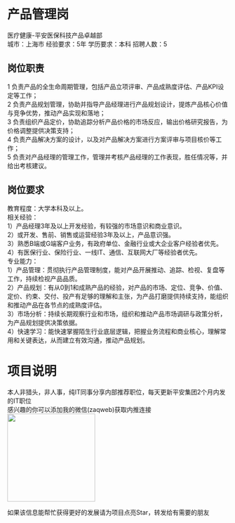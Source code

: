 # 产品管理岗
医疗健康-平安医保科技产品卓越部  
城市：上海市 经验要求：5年 学历要求：本科  招聘人数：5

## 岗位职责
1	负责产品的全生命周期管理，包括产品立项评审、产品成熟度评估、产品KPI设定等工作；   
2	负责产品规划管理，协助并指导产品经理进行产品规划设计，提炼产品核心价值与竞争优势，推动产品实现和落地；   
3	负责组织产品定价，协助追踪分析产品价格的市场反应，输出价格研究报告，为价格调整提供决策支持；   
4      负责产品解决方案的设计，以及对产品解决方案进行方案评审与项目核价等工作；   
5      负责对产品经理的管理工作，管理并考核产品经理的工作表现，胜任情况等，并给出考核建议。

## 岗位要求
教育程度：大学本科及以上。   
相关经验：   
1）产品经理3年及以上开发经验，有较强的市场意识和商业意识。   
2）或开发、售前、销售或运营经验3年及以上，产品意识强。   
3）熟悉B端或G端客户业务，有政府单位、金融行业或大企业客户经验者优先。   
4）有医保行业、保险行业、一线IT、通信、互联网大厂等经验者优先。   
专业能力：   
1）产品管理：贯彻执行产品管理制度，能对产品开展推动、追踪、检视、复盘等工作，持续检视产品品质。   
2）产品规划：有从0到1和成熟产品的经验，对产品的市场、定位、竞争、价值、定价、约束、交付、投产有足够的理解和主张，为产品打磨提供持续支持，能组织和推动产品在各节点的成熟度评估。   
3）市场分析：持续长期观察行业和市场，组织和推动产品市场调研与政策分析，为产品规划提供决策依据。   
4）快速学习：能快速掌握陌生行业底层逻辑，把握业务流程和商业核心，理解常用和关键表达，从而建立有效沟通，推动产品规划。

# 项目说明

本人非猎头，非人事，纯IT同事分享内部推荐职位，每天更新平安集团2个月内发的IT职位  
感兴趣的你可以添加我的微信(zaqweb)获取内推连接  
<img src="https://github.com/zaqweb/PA-IT-JOBS/blob/master/WechatICode.jpeg"  height="200" width="200">

如果该信息能帮忙获得更好的发展请为项目点亮Star，转发给有需要的朋友




